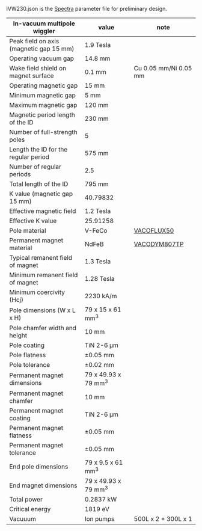 IVW230.json is the [Spectra](https://spectrax.org/spectra/index.html) parameter file for preliminary design.

| In-vacuum multipole wiggler	| value | note |
| --- | --- | --- |
| Peak field on axis (magnetic gap 15 mm)	| 1.9	Tesla	| |
| Operating vacuum gap	| 14.8	mm	| |
| Wake field shield on magnet surface	| 0.1	mm	| Cu 0.05 mm/Ni 0.05 mm |
| Operating magnetic gap	| 15	mm	| |
| Minimum magnetic gap	| 5	mm	| |
| Maximum magnetic gap	| 120	mm	| |
| Magnetic period length of the ID	| 230	mm	| |
| Number of full-strength poles	| 5		| |
| Length the ID for the regular period	| 575	mm	| |
| Number of regular periods	| 2.5		| |
| Total length of the ID	| 795	mm	| |
| K value (magnetic gap 15 mm)	| 40.79832 | |
| Effective magnetic field	| 1.2	Tesla	| |
| Effective K value	| 25.91258		| |
| Pole  material	| V-FeCo	| [VACOFLUX50](https://vacuumschmelze.com/products/soft-magnetic-materials-and-stamped-parts/49-cobalt-iron-vacoflux-and-vacodur)	|
| Permanent magnet material	| NdFeB	| [VACODYM807TP](https://vacuumschmelze.com/products/permanent-magnets/ndfeb-magnets-vacodym)	|
| Typical remanent field of magnet	| 1.3	Tesla	| |
| Minimum remanent field of magnet	| 1.28	Tesla	| |
| Minimum coercivity (Hcj)	| 2230	kA/m	| |
| Pole dimensions (W x L x H)	| 79 x 15 x 61	mm<sup>3</sup>	| |
| Pole chamfer width and height	| 10	mm	| |
| Pole coating	| TiN 2-6	&mu;m	| |
| Pole flatness	| &pm;0.05	mm	| |
| Pole tolerance	| &pm;0.02	mm	| |
| Permanent magnet dimensions	| 79 x 49.93 x 79	mm<sup>3</sup>	| |
| Permanent magnet chamfer	| 10	mm	| |
| Permanent magnet coating	| TiN 2-6	&mu;m | |
| Permanent magnet flatness	| &pm;0.05	mm	| |
| Permanent magnet tolerance	| &pm;0.05	mm	| |
| End pole dimensions	| 79 x 9.5 x 61	mm<sup>3</sup>	| |
| End magnet dimensions	| 79 x 49.93 x 79	mm<sup>3</sup>	| |
| Total power	| 0.2837	kW	| |
| Critical energy	| 1819	eV	| |
| Vacuuum | Ion pumps | 500L x 2 + 300L x 1 |
